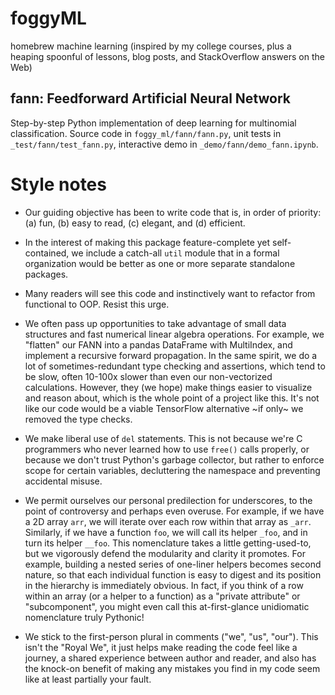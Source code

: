 # foggyML
homebrew machine learning
(inspired by my college courses, plus a
heaping spoonful of lessons, blog posts, and StackOverflow answers on the Web)

## fann: Feedforward Artificial Neural Network
Step-by-step Python implementation of deep learning for multinomial classification.
Source code in `foggy_ml/fann/fann.py`,
unit tests in `_test/fann/test_fann.py`,
interactive demo in `_demo/fann/demo_fann.ipynb`.

# Style notes

- Our guiding objective has been to write code that is, in order of priority:
(a) fun, (b) easy to read, (c) elegant, and (d) efficient.

- In the interest of making this package feature-complete yet self-contained,
we include a catch-all `util` module that in a formal organization would be
better as one or more separate standalone packages.

- Many readers will see this code and instinctively want to
refactor from functional to OOP. Resist this urge.

- We often pass up opportunities to take advantage of small
data structures and fast numerical linear algebra operations. For example,
we "flatten" our FANN into a pandas DataFrame with MultiIndex,
and implement a recursive forward propagation.
In the same spirit, we do a lot of sometimes-redundant
type checking and assertions, which tend to be slow,
often 10-100x slower than even our non-vectorized calculations.
However, they (we hope) make things easier to visualize and reason about,
which is the whole point of a project like this.
It's not like our code would be a viable
TensorFlow alternative \~if only\~ we removed the type checks.

- We make liberal use of `del` statements. This is not because
we're C programmers who never learned how to use `free()` calls properly,
or because we don't trust Python's garbage collector,
but rather to enforce scope for certain variables,
decluttering the namespace and preventing accidental misuse.

- We permit ourselves our personal predilection for underscores,
to the point of controversy and perhaps even overuse.
    For example, if we have a 2D array `arr`,
we will iterate over each row within that array as `_arr`.
Similarly, if we have a function `foo`,
we will call its helper `_foo`, and in turn its helper `__foo`.
    This nomenclature takes a little getting-used-to,
but we vigorously defend the modularity and clarity it promotes. For example,
building a nested series of one-liner helpers becomes second nature,
so that each individual function is easy to digest
and its position in the hierarchy is immediately obvious.
    In fact, if you think of a row within an array (or a helper to a function)
as a "private attribute" or "subcomponent", you might even call this
at-first-glance unidiomatic nomenclature truly Pythonic!

- We stick to the first-person plural in comments ("we", "us", "our").
This isn't the "Royal We", it just helps
make reading the code feel like a journey,
a shared experience between author and reader,
and also has the knock-on benefit of making any mistakes you find
in my code seem like at least partially your fault.
